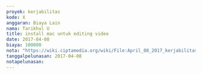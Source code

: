 ```yaml
---
proyek: kerjabilitas
kode: X
anggaran: Biaya Lain
nama: Tarikhul U
title: install mac untuk editing video
date: 2017-04-08
biaya: 100000
nota: "https://wiki.ciptamedia.org/wiki/File:April_08_2017_kerjabilitas_X_install_paralel_mac_tarichul762.jpg"
tanggalpelunasan: 2017-04-08
notapelunasan:
---
```

